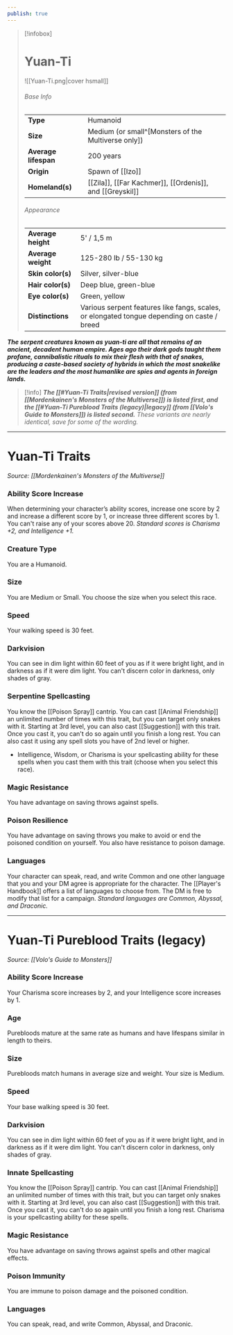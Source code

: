 ```yaml
---
publish: true
---
```

> [!infobox]
> # Yuan-Ti
> ![[Yuan-Ti.png|cover hsmall]]
> ###### Base Info
> | | |  
> |---|---|  
> | **Type** | Humanoid |
> | **Size** | Medium (or small^[Monsters of the Multiverse only]) |
> | **Average lifespan** | 200 years |
> | **Origin** | Spawn of [[Izo]] |
> | **Homeland(s)** | [[Zila]], [[Far Kachmer]], [[Ordenis]], and [[Greyskil]] |
> ###### Appearance
> | | |  
> |---|---|  
> | **Average height** | 5' / 1,5 m |
> | **Average weight** | 125-280 lb / 55-130 kg |
> | **Skin color(s)** | Silver, silver-blue |
> | **Hair color(s)** | Deep blue, green-blue |
> | **Eye color(s)** | Green, yellow |
> | **Distinctions** | Various serpent features like fangs, scales, or elongated tongue depending on caste / breed |

***The serpent creatures known as yuan-ti are all that remains of an ancient, decadent human empire. Ages ago their dark gods taught them profane, cannibalistic rituals to mix their flesh with that of snakes, producing a caste-based society of hybrids in which the most snakelike are the leaders and the most humanlike are spies and agents in foreign lands.***

> [!info]
> ***The [[#Yuan-Ti Traits|revised version]] (from [[Mordenkainen's Monsters of the Multiverse]]) is listed first, and the [[#Yuan-Ti Pureblood Traits (legacy)|legacy]] (from [[Volo's Guide to Monsters]]) is listed second.***
> *These variants are nearly identical, save for some of the wording.* 

***
# Yuan-Ti Traits
*Source: [[Mordenkainen's Monsters of the Multiverse]]*
### **Ability Score Increase** 
When determining your character’s ability scores, increase one score by 2 and increase a different score by 1, or increase three different scores by 1. You can't raise any of your scores above 20.
*Standard scores is Charisma +2, and Intelligence +1.*
### **Creature Type** 
You are a Humanoid. 
### **Size** 
You are Medium or Small. You choose the size when you select this race.
### **Speed** 
Your walking speed is 30 feet.
### **Darkvision**
You can see in dim light within 60 feet of you as if it were bright light, and in darkness as if it were dim light. You can't discern color in darkness, only shades of gray.
### **Serpentine Spellcasting**
You know the [[Poison Spray]] cantrip. You can cast [[Animal Friendship]] an unlimited number of times with this trait, but you can target only snakes with it. Starting at 3rd level, you can also cast [[Suggestion]] with this trait. Once you cast it, you can't do so again until you finish a long rest. You can also cast it using any spell slots you have of 2nd level or higher.
- Intelligence, Wisdom, or Charisma is your spellcasting ability for these spells when you cast them with this trait (choose when you select this race).
### **Magic Resistance**
You have advantage on saving throws against spells.
### **Poison Resilience**
You have advantage on saving throws you make to avoid or end the poisoned condition on yourself. You also have resistance to poison damage.
### **Languages** 
Your character can speak, read, and write Common and one other language that you and your DM agree is appropriate for the character. The [[Player's Handbook]] offers a list of languages to choose from. The DM is free to modify that list for a campaign.
*Standard languages are Common, Abyssal, and Draconic.*
***
# Yuan-Ti Pureblood Traits (legacy)
*Source: [[Volo's Guide to Monsters]]*
### **Ability Score Increase** 
Your Charisma score increases by 2, and your Intelligence score increases by 1.
### **Age**
Purebloods mature at the same rate as humans and have lifespans similar in length to theirs.
### **Size** 
Purebloods match humans in average size and weight. Your size is Medium.
### **Speed**
Your base walking speed is 30 feet.
### **Darkvision**
You can see in dim light within 60 feet of you as if it were bright light, and in darkness as if it were dim light. You can't discern color in darkness, only shades of gray.
### **Innate Spellcasting**
You know the [[Poison Spray]] cantrip. You can cast [[Animal Friendship]] an unlimited number of times with this trait, but you can target only snakes with it. Starting at 3rd level, you can also cast [[Suggestion]] with this trait. Once you cast it, you can't do so again until you finish a long rest. Charisma is your spellcasting ability for these spells.
### **Magic Resistance**
You have advantage on saving throws against spells and other magical effects.
### **Poison Immunity**
You are immune to poison damage and the poisoned condition.
### **Languages**
You can speak, read, and write Common, Abyssal, and Draconic.